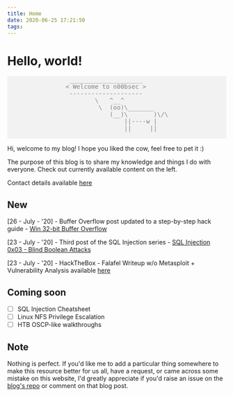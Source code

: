 ```yaml
---
title: Home
date: 2020-06-25 17:21:50
tags:
---
```


# Hello, world!
<pre style="display: grid; place-items: center; color: #828282; background-color: #f2f2f2; ">
 ____________________
< Welcome to n00bsec >
 --------------------
        \   ^__^
         \  (oo)\_______
            (__)\       )\/\
                ||----w |
                ||     ||

</pre>

Hi, welcome to my blog! I hope you liked the cow, feel free to pet it :)

The purpose of this blog is to share my knowledge and things I do with everyone.
Check out currently available content on the left.

Contact details available [here](/whoami/#Connect-With-Me)

## New
[26 - July - '20] - Buffer Overflow post updated to a step-by-step hack guide - [Win 32-bit Buffer Overflow](/bof)

[23 - July - '20] - Third post of the SQL Injection series - [SQL Injection 0x03 - Blind Boolean Attacks](/sqli-0x03)

[23 - July - '20] - HackTheBox - Falafel Writeup w/o Metasploit + Vulnerability Analysis available [here](/HackTheBox/htb-falafel-writeup-w-o-metasploit/)

## Coming soon
- [ ] SQL Injection Cheatsheet
- [ ] Linux NFS Privilege Escalation
- [ ] HTB OSCP-like walkthroughs

## Note
Nothing is perfect. If you'd like me to add a particular thing somewhere to make this resource better for us all, have a request, or came across some mistake on this website, I'd greatly appreciate if you'd raise an issue on the [blog's repo](https://github.com/krnb/noobsecblog) or comment on that blog post.